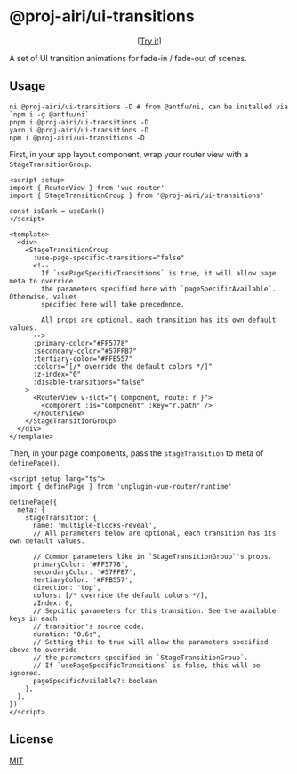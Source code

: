 # @proj-airi/ui-transitions

<p align="center">
  [<a href="https://proj-airi-packages-ui-transitions.netlify.app/">Try it</a>]
</p>

A set of UI transition animations for fade-in / fade-out of scenes.

## Usage

```shell
ni @proj-airi/ui-transitions -D # from @antfu/ni, can be installed via `npm i -g @antfu/ni`
pnpm i @proj-airi/ui-transitions -D
yarn i @proj-airi/ui-transitions -D
npm i @proj-airi/ui-transitions -D
```

First, in your app layout component, wrap your router view with a `StageTransitionGroup`.

```vue
<script setup>
import { RouterView } from 'vue-router'
import { StageTransitionGroup } from '@proj-airi/ui-transitions'

const isDark = useDark()
</script>

<template>
  <div>
    <StageTransitionGroup
      :use-page-specific-transitions="false"
      <!--
        If `usePageSpecificTransitions` is true, it will allow page meta to override
        the parameters specified here with `pageSpecificAvailable`. Otherwise, values
        specified here will take precedence.

        All props are optional, each transition has its own default values.
      -->
      :primary-color="#FF5778"
      :secondary-color="#57FFB7"
      :tertiary-color="#FFB557"
      :colors="[/* override the default colors */]"
      :z-index="0"
      :disable-transitions="false"
    >
      <RouterView v-slot="{ Component, route: r }">
        <component :is="Component" :key="r.path" />
      </RouterView>
    </StageTransitionGroup>
  </div>
</template>
```

Then, in your page components, pass the `stageTransition` to meta of `definePage()`.

```vue
<script setup lang="ts">
import { definePage } from 'unplugin-vue-router/runtime'

definePage({
  meta: {
    stageTransition: {
      name: 'multiple-blocks-reveal',
      // All parameters below are optional, each transition has its own default values.

      // Common parameters like in `StageTransitionGroup`'s props.
      primaryColor: '#FF5778',
      secondaryColor: '#57FFB7',
      tertiaryColor: '#FFB557',
      direction: 'top',
      colors: [/* override the default colors */],
      zIndex: 0,
      // Sepcific parameters for this transition. See the available keys in each
      // transition's source code.
      duration: "0.6s",
      // Setting this to true will allow the parameters specified above to override
      // the parameters specified in `StageTransitionGroup`.
      // If `usePageSpecificTransitions` is false, this will be ignored.
      pageSpecificAvailable?: boolean
    },
  },
})
</script>
```

## License

[MIT](../../LICENSE)
